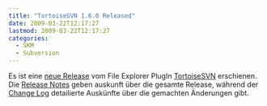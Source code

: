 ```yaml
---
title: "TortoiseSVN 1.6.0 Released"
date: 2009-03-22T12:17:27
lastmod: 2009-03-22T12:17:27
categories:
  - SKM
  - Subversion
---
```

Es ist eine <a href="http://tortoisesvn.net/node/364">neue Release</a> vom File Explorer PlugIn <a href="http://tortoisesvn.net">TortoiseSVN</a> erschienen. Die <a href="http://tortoisesvn.tigris.org/tsvn_1.6_releasenotes.html">Release Notes</a> geben auskunft über die gesamte Release, während der <a href="http://sourceforge.net/project/shownotes.php?release_id=669833">Change Log</a> detailierte Auskünfte über die gemachten Änderungen gibt.
